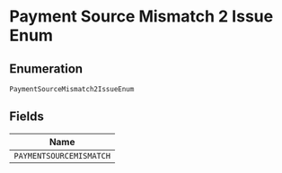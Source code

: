 
# Payment Source Mismatch 2 Issue Enum

## Enumeration

`PaymentSourceMismatch2IssueEnum`

## Fields

| Name |
|  --- |
| `PAYMENTSOURCEMISMATCH` |

